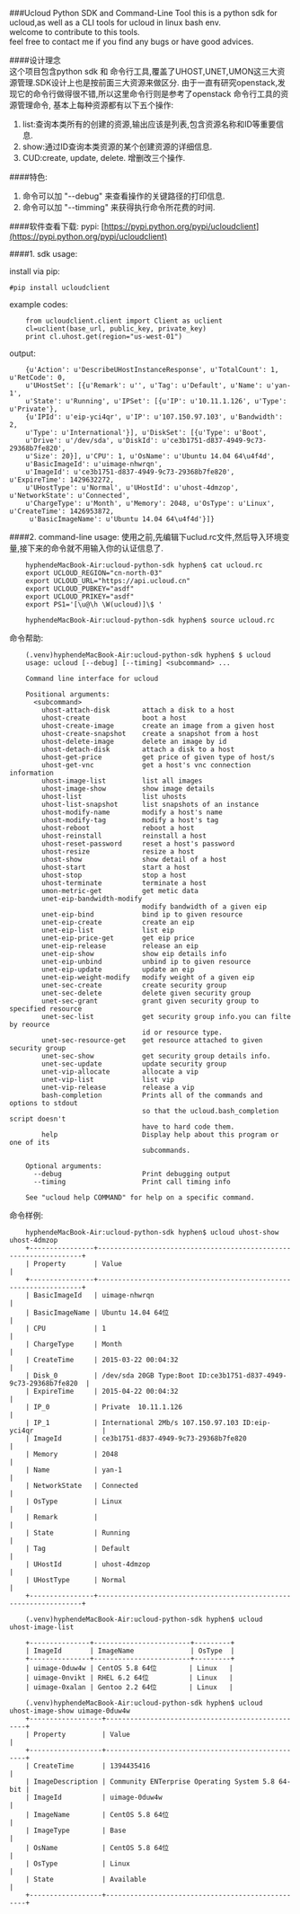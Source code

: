 ###Ucloud Python SDK and Command-Line Tool
this is a python sdk for ucloud,as well as a CLI tools for ucloud in linux bash env.	
welcome to contribute to this tools.		
feel free to contact me if you find any bugs or have good advices.

####设计理念    
这个项目包含python sdk 和 命令行工具,覆盖了UHOST,UNET,UMON这三大资源管理.SDK设计上也是按前面三大资源来做区分.
由于一直有研究openstack,发现它的命令行做得很不错,所以这里命令行则是参考了openstack 命令行工具的资源管理命令,
基本上每种资源都有以下五个操作:	

1. list:查询本类所有的创建的资源,输出应该是列表,包含资源名称和ID等重要信息.    
2. show:通过ID查询本类资源的某个创建资源的详细信息.    
3. CUD:create, update, delete. 增删改三个操作.

####特色:

1. 命令可以加 "--debug" 来查看操作的关键路径的打印信息.
2. 命令可以加 "--timming" 来获得执行命令所花费的时间.

####软件查看下载:
pypi: [https://pypi.python.org/pypi/ucloudclient](https://pypi.python.org/pypi/ucloudclient)


####1. sdk usage:

install via pip:
	
	#pip install ucloudclient

example codes:

        from ucloudclient.client import Client as uclient
        cl=uclient(base_url, public_key, private_key)
        print cl.uhost.get(region="us-west-01")

output:

        {u'Action': u'DescribeUHostInstanceResponse', u'TotalCount': 1, u'RetCode': 0,
        u'UHostSet': [{u'Remark': u'', u'Tag': u'Default', u'Name': u'yan-1',
        u'State': u'Running', u'IPSet': [{u'IP': u'10.11.1.126', u'Type': u'Private'},
        {u'IPId': u'eip-yci4qr', u'IP': u'107.150.97.103', u'Bandwidth': 2,
        u'Type': u'International'}], u'DiskSet': [{u'Type': u'Boot',
        u'Drive': u'/dev/sda', u'DiskId': u'ce3b1751-d837-4949-9c73-29368b7fe820',
        u'Size': 20}], u'CPU': 1, u'OsName': u'Ubuntu 14.04 64\u4f4d',
        u'BasicImageId': u'uimage-nhwrqn',
        u'ImageId': u'ce3b1751-d837-4949-9c73-29368b7fe820', u'ExpireTime': 1429632272,
        u'UHostType': u'Normal', u'UHostId': u'uhost-4dmzop', u'NetworkState': u'Connected',
        u'ChargeType': u'Month', u'Memory': 2048, u'OsType': u'Linux', u'CreateTime': 1426953872,
         u'BasicImageName': u'Ubuntu 14.04 64\u4f4d'}]}



####2. command-line usage:
使用之前,先编辑下uclud.rc文件,然后导入环境变量,接下来的命令就不用输入你的认证信息了.

		hyphendeMacBook-Air:ucloud-python-sdk hyphen$ cat ucloud.rc 
		export UCLOUD_REGION="cn-north-03"
		export UCLOUD_URL="https://api.ucloud.cn"
		export UCLOUD_PUBKEY="asdf"
		export UCLOUD_PRIKEY="asdf"
		export PS1='[\u@\h \W(ucloud)]\$ '

		hyphendeMacBook-Air:ucloud-python-sdk hyphen$ source ucloud.rc

命令帮助:

        (.venv)hyphendeMacBook-Air:ucloud-python-sdk hyphen$ $ ucloud
        usage: ucloud [--debug] [--timing] <subcommand> ...

        Command line interface for ucloud

        Positional arguments:
          <subcommand>
            uhost-attach-disk        attach a disk to a host
            uhost-create             boot a host
            uhost-create-image       create an image from a given host
            uhost-create-snapshot    create a snapshot from a host
            uhost-delete-image       delete an image by id
            uhost-detach-disk        attach a disk to a host
            uhost-get-price          get price of given type of host/s
            uhost-get-vnc            get a host's vnc connection information
            uhost-image-list         list all images
            uhost-image-show         show image details
            uhost-list               list uhosts
            uhost-list-snapshot      list snapshots of an instance
            uhost-modify-name        modify a host's name
            uhost-modify-tag         modify a host's tag
            uhost-reboot             reboot a host
            uhost-reinstall          reinstall a host
            uhost-reset-password     reset a host's password
            uhost-resize             resize a host
            uhost-show               show detail of a host
            uhost-start              start a host
            uhost-stop               stop a host
            uhost-terminate          terminate a host
            umon-metric-get          get metic data
            unet-eip-bandwidth-modify
                                     modify bandwidth of a given eip
            unet-eip-bind            bind ip to given resource
            unet-eip-create          create an eip
            unet-eip-list            list eip
            unet-eip-price-get       get eip price
            unet-eip-release         release an eip
            unet-eip-show            show eip details info
            unet-eip-unbind          unbind ip to given resource
            unet-eip-update          update an eip
            unet-eip-weight-modify   modify weight of a given eip
            unet-sec-create          create security group
            unet-sec-delete          delete given security group
            unet-sec-grant           grant given security group to specified resource
            unet-sec-list            get security group info.you can filte by reource
                                     id or resource type.
            unet-sec-resource-get    get resource attached to given security group
            unet-sec-show            get security group details info.
            unet-sec-update          update security group
            unet-vip-allocate        allocate a vip
            unet-vip-list            list vip
            unet-vip-release         release a vip
            bash-completion          Prints all of the commands and options to stdout
                                     so that the ucloud.bash_completion script doesn't
                                     have to hard code them.
            help                     Display help about this program or one of its
                                     subcommands.

        Optional arguments:
          --debug                    Print debugging output
          --timing                   Print call timing info

        See "ucloud help COMMAND" for help on a specific command.

命令样例:

        hyphendeMacBook-Air:ucloud-python-sdk hyphen$ ucloud uhost-show uhost-4dmzop
        +----------------+------------------------------------------------------------------+
        | Property       | Value                                                            |
        +----------------+------------------------------------------------------------------+
        | BasicImageId   | uimage-nhwrqn                                                    |
        | BasicImageName | Ubuntu 14.04 64位                                                |
        | CPU            | 1                                                                |
        | ChargeType     | Month                                                            |
        | CreateTime     | 2015-03-22 00:04:32                                              |
        | Disk_0         | /dev/sda 20GB Type:Boot ID:ce3b1751-d837-4949-9c73-29368b7fe820  |
        | ExpireTime     | 2015-04-22 00:04:32                                              |
        | IP_0           | Private  10.11.1.126                                             |
        | IP_1           | International 2Mb/s 107.150.97.103 ID:eip-yci4qr                 |
        | ImageId        | ce3b1751-d837-4949-9c73-29368b7fe820                             |
        | Memory         | 2048                                                             |
        | Name           | yan-1                                                            |
        | NetworkState   | Connected                                                        |
        | OsType         | Linux                                                            |
        | Remark         |                                                                  |
        | State          | Running                                                          |
        | Tag            | Default                                                          |
        | UHostId        | uhost-4dmzop                                                     |
        | UHostType      | Normal                                                           |
        +----------------+------------------------------------------------------------------+

        (.venv)hyphendeMacBook-Air:ucloud-python-sdk hyphen$ ucloud  uhost-image-list

        +---------------+------------------------+---------+
        | ImageId       | ImageName              | OsType  |
        +---------------+------------------------+---------+
        | uimage-0duw4w | CentOS 5.8 64位        | Linux   |
        | uimage-0nvikt | RHEL 6.2 64位          | Linux   |
        | uimage-0xalan | Gentoo 2.2 64位        | Linux   |

        (.venv)hyphendeMacBook-Air:ucloud-python-sdk hyphen$ ucloud  uhost-image-show uimage-0duw4w
        +------------------+--------------------------------------------------+
        | Property         | Value                                            |
        +------------------+--------------------------------------------------+
        | CreateTime       | 1394435416                                       |
        | ImageDescription | Community ENTerprise Operating System 5.8 64-bit |
        | ImageId          | uimage-0duw4w                                    |
        | ImageName        | CentOS 5.8 64位                                  |
        | ImageType        | Base                                             |
        | OsName           | CentOS 5.8 64位                                  |
        | OsType           | Linux                                            |
        | State            | Available                                        |
        +------------------+--------------------------------------------------+
